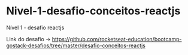 # Nivel-1-desafio-conceitos-reactjs

Nível 1 - desafio reactjs

Link do desafio -> https://github.com/rocketseat-education/bootcamp-gostack-desafios/tree/master/desafio-conceitos-reactjs

